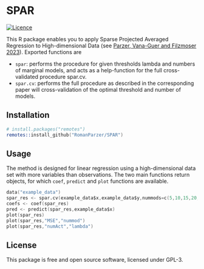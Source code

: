 SPAR
======================

[![Licence](https://img.shields.io/badge/licence-GPL--3-blue.svg)](https://www.gnu.org/licenses/gpl-3.0.en.html)

This R package enables you to apply Sparse Projected Averaged Regression to High-dimensional Data (see [Parzer, Vana-Guer and Filzmoser 2023](https://doi.org/10.48550/arXiv.2312.00130)).
Exported functions are

- `spar`: performs the procedure for given thresholds lambda and numbers of marginal models, and acts as a help-function for the full cross-validated procedure spar.cv.
- `spar.cv`: performs the full procedure as described in the corresponding paper will cross-validation of the optimal threshold and number of models.

## Installation

```s
# install.packages("remotes")
remotes::install_github("RomanParzer/SPAR")
```

## Usage 

The method is designed for linear regression using a high-dimensional data set with more variables than observations.
The two main functions return objects, for which `coef`, `predict` and `plot` functions are available.

```s
data("example_data")
spar_res <- spar.cv(example_data$x,example_data$y,nummods=c(5,10,15,20,25,30))
coefs <- coef(spar_res)
pred <- predict(spar_res,example_data$x)
plot(spar_res)
plot(spar_res,"MSE","nummod")
plot(spar_res,"numAct","lambda")
```

## License

This package is free and open source software, licensed under GPL-3.
